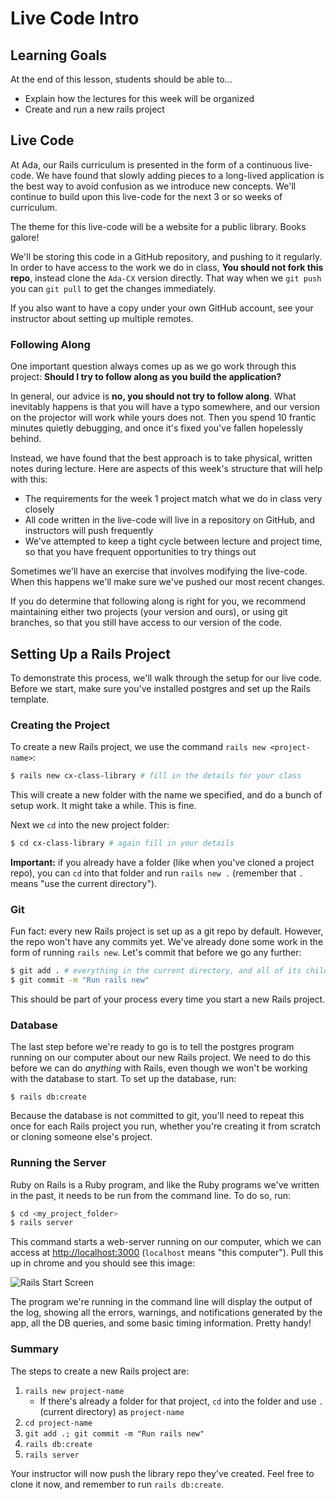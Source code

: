 # Live Code Intro

## Learning Goals

At the end of this lesson, students should be able to...
- Explain how the lectures for this week will be organized
- Create and run a new rails project

## Live Code

At Ada, our Rails curriculum is presented in the form of a continuous live-code. We have found that slowly adding pieces to a long-lived application is the best way to avoid confusion as we introduce new concepts. We'll continue to build upon this live-code for the next 3 or so weeks of curriculum.

The theme for this live-code will be a website for a public library. Books galore!

We'll be storing this code in a GitHub repository, and pushing to it regularly. In order to have access to the work we do in class, **You should not fork this repo**, instead clone the `Ada-CX` version directly. That way when we `git push` you can `git pull` to get the changes immediately.

If you also want to have a copy under your own GitHub account, see your instructor about setting up multiple remotes.

### Following Along

One important question always comes up as we go work through this project: **Should I try to follow along as you build the application?**

In general, our advice is **no, you should not try to follow along**. What inevitably happens is that you will have a typo somewhere, and our version on the projector will work while yours does not. Then you spend 10 frantic minutes quietly debugging, and once it's fixed you've fallen hopelessly behind.

Instead, we have found that the best approach is to take physical, written notes during lecture. Here are aspects of this week's structure that will help with this:
- The requirements for the week 1 project match what we do in class very closely
- All code written in the live-code will live in a repository on GitHub, and instructors will push frequently
- We've attempted to keep a tight cycle between lecture and project time, so that you have frequent opportunities to try things out

Sometimes we'll have an exercise that involves modifying the live-code. When this happens we'll make sure we've pushed our most recent changes.

If you do determine that following along is right for you, we recommend maintaining either two projects (your version and ours), or using git branches, so that you still have access to our version of the code.

## Setting Up a Rails Project

To demonstrate this process, we'll walk through the setup for our live code. Before we start, make sure you've installed postgres and set up the Rails template.

### Creating the Project

To create a new Rails project, we use the command `rails new <project-name>`:

```bash
$ rails new cx-class-library # fill in the details for your class
```

This will create a new folder with the name we specified, and do a bunch of setup work. It might take a while. This is fine.

Next we `cd` into the new project folder:

```bash
$ cd cx-class-library # again fill in your details
```

**Important:** if you already have a folder (like when you've cloned a project repo), you can `cd` into that folder and run `rails new .` (remember that `.` means "use the current directory").

### Git

Fun fact: every new Rails project is set up as a git repo by default. However, the repo won't have any commits yet. We've already done some work in the form of running `rails new`. Let's commit that before we go any further:

```bash
$ git add . # everything in the current directory, and all of its children
$ git commit -m "Run rails new"
```

This should be part of your process every time you start a new Rails project.

### Database

The last step before we're ready to go is to tell the postgres program running on our computer about our new Rails project. We need to do this before we can do _anything_ with Rails, even though we won't be working with the database to start. To set up the database, run:

```
$ rails db:create
```

Because the database is not committed to git, you'll need to repeat this once for each Rails project you run, whether you're creating it from scratch or cloning someone else's project.

### Running the Server

Ruby on Rails is a Ruby program, and like the Ruby programs we've written in the past, it needs to be run from the command line. To do so, run:

```bash
$ cd <my_project_folder>
$ rails server
```


This command starts a web-server running on our computer, which we can access at [http://localhost:3000](http://localhost:3000) (`localhost` means "this computer"). Pull this up in chrome and you should see this image:

![Rails Start Screen](images/rails5-start.jpeg)

The program we're running in the command line will display the output of the log, showing all the errors, warnings, and notifications generated by the app, all the DB queries, and some basic timing information. Pretty handy!

### Summary

The steps to create a new Rails project are:

1. `rails new project-name`
    - If there's already a folder for that project, `cd` into the folder and use `.` (current directory) as `project-name`
1. `cd project-name`
1. `git add .; git commit -m "Run rails new"`
1. `rails db:create`
1. `rails server`

Your instructor will now push the library repo they've created. Feel free to clone it now, and remember to run `rails db:create`.
